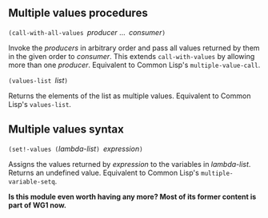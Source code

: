 ## Multiple values procedures

`(call-with-all-values `*producer* ...` `*consumer*`)`

Invoke the *producers* in arbitrary order and pass all values returned by them in the given order to *consumer*.  This extends `call-with-values` by allowing more than one *producer*.  Equivalent to Common Lisp's `multiple-value-call`.

`(values-list `*list*`)`

Returns the elements of the list as multiple values.  Equivalent to Common Lisp's `values-list`.

## Multiple values syntax

`(set!-values (`*lambda-list*`) `*expression*`)`

Assigns the values returned by *expression* to the variables in *lambda-list*.
Returns an undefined value.  Equivalent to Common Lisp's `multiple-variable-setq`.

**Is this module even worth having any more?  Most of its former content is part of WG1 now.**
